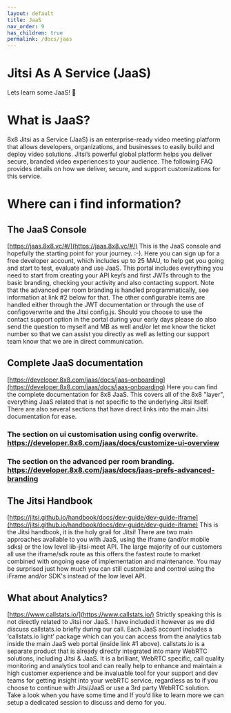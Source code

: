 ```yaml
---
layout: default
title: JaaS
nav_order: 9
has_children: true
permalink: /docs/jaas
---
```


# Jitsi As A Service (JaaS)

Lets learn some JaaS! 🎷

# What is JaaS?
8x8 Jitsi as a Service (JaaS) is an enterprise-ready video meeting platform that allows developers, organizations, and businesses to easily build and deploy video solutions. Jitsi’s powerful global platform helps you deliver secure, branded video experiences to your audience. The following FAQ provides details on how we deliver, secure, and support customizations for this service.

# Where can i find information?

## The JaaS Console  
[https://jaas.8x8.vc/#/](https://jaas.8x8.vc/#/)
This is the JaaS console and hopefully the starting point for your journey. :-).
Here you can sign up for a free developer account, which includes up to 25 MAU, to help get you going and start to test, evaluate and use JaaS.  This portal includes everything you need to start from creating your API key/s and first JWTs through to the basic branding, checking your activity and also contacting support.  Note that the advanced per room branding is handled programmatically, see information at link #2 below for that.  The other configurable items are handled either through the JWT documentation or through the use of configoverwrite and the Jitsi config.js.
Should you choose to use the contact support option in the portal during your early days please do also send the question to myself and MB as well and/or let me know the ticket number so that we can assist you directly as well as letting our support team know that we are in direct communication.

## Complete JaaS documentation  
[https://developer.8x8.com/jaas/docs/jaas-onboarding](https://developer.8x8.com/jaas/docs/jaas-onboarding)
Here you can find the complete documentation for 8x8 JaaS.  This covers all of the 8x8 "layer", everything JaaS related that is not specific to the underlying Jitsi itself.  There are also several sections that have direct links into the main Jitsi documentation for ease.
### The section on ui customisation using  config overwrite. https://developer.8x8.com/jaas/docs/customize-ui-overview
###  The section on the advanced per room branding. https://developer.8x8.com/jaas/docs/jaas-prefs-advanced-branding

## The Jitsi Handbook  
[https://jitsi.github.io/handbook/docs/dev-guide/dev-guide-iframe](https://jitsi.github.io/handbook/docs/dev-guide/dev-guide-iframe)
This is the Jitsi handbook, it is the holy grail for Jitsi!
There are two main approaches available to you with JaaS, using the iframe (and/or mobile sdks) or the low level lib-jitsi-meet API.  The large majority of our customers all use the iframe/sdk route as this offers the fastest route to market combined with ongoing ease of implementation and maintenance.  You may be surprised just how much you can still customize and control using the iFrame and/or SDK's instead of the low level API.

## What about Analytics?
[https://www.callstats.io/](https://www.callstats.io/)
Strictly speaking this is not directly related to Jitsi nor JaaS.  I have included it however as we did discuss callstats.io briefly during our call.
Each JaaS account includes a ‘callstats.io light’ package which can you can access from the analytics tab inside the main JaaS web portal (inside link #1 above).  callstats.io is a separate product that is already directly integrated into many WebRTC solutions, including Jitsi & JaaS.  It is a brilliant, WebRTC specific, call quality monitoring and analytics tool and can really help to enhance and maintain a high customer experience and be invaluable tool for your support and dev teams for getting insight into your webRTC service, regardless as to if you choose to continue with Jitsi/JaaS or use a 3rd party WebRTC solution.  Take a look when you have some time and If you’d like to learn more we can setup a dedicated session to discuss and demo for you.
